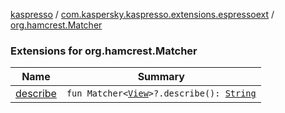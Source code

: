 [kaspresso](../../index.md) / [com.kaspersky.kaspresso.extensions.espressoext](../index.md) / [org.hamcrest.Matcher](./index.md)

### Extensions for org.hamcrest.Matcher

| Name | Summary |
|---|---|
| [describe](describe.md) | `fun Matcher<`[`View`](https://developer.android.com/reference/android/view/View.html)`>?.describe(): `[`String`](https://kotlinlang.org/api/latest/jvm/stdlib/kotlin/-string/index.html) |
